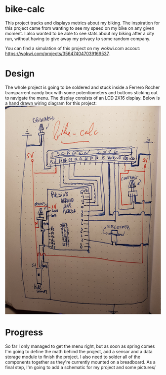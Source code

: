 # bike-calc
This project tracks and displays metrics about my biking. The inspiration for this project came from wanting to see my speed on my bike on any given moment. I also wanted to be able to see stats about my biking after a city run, without having to give away my privacy to some random company.

You can find a simulation of this project on my wokwi.com accout: https://wokwi.com/projects/356474047039169537.

# Design
The whole project is going to be soldered and stuck inside a Ferrero Rocher transparrent candy box with some potentiometers and buttons sticking out to navigate the menu. The display consists of an LCD 2X16 display. Below is a hand drawn wiring diagram for this project:
![wiring diagram](https://github.com/mircea-mihail/bike-calc/blob/main/bike-calc-wiring-diagram.jpg)

# Progress
So far I only managed to get the menu right, but as soon as spring comes I'm going to define the math behind the project, add a sensor and a data storage module to finish the project. I also need to solder all of the components together as they're currently mounted on a breadboard. As a final step, I'm going to add a schematic for my project and some pictures/
